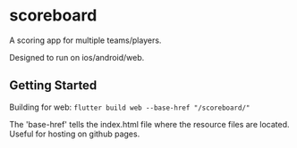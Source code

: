 # scoreboard

A scoring app for multiple teams/players.

Designed to run on ios/android/web. 

## Getting Started

Building for web: `flutter build web --base-href "/scoreboard/"`

The 'base-href' tells the index.html file where the resource files are located. Useful for hosting on github pages. 
